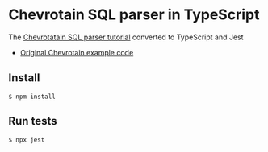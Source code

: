 # Chevrotain SQL parser in TypeScript

The [Chevrotatain SQL parser tutorial](https://sap.github.io/chevrotain/docs/tutorial) converted to TypeScript and Jest

- [Original Chevrotain example code](https://github.com/SAP/chevrotain/tree/master/examples/tutorial)

## Install

`$ npm install`

## Run tests

`$ npx jest`